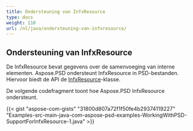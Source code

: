 ```yaml
---
title: Ondersteuning van InfxResource
type: docs
weight: 110
url: /nl/java/ondersteuning-van-infxresource/
---
```


## **Ondersteuning van InfxResource**
De InfxResource bevat gegevens over de samenvoeging van interne elementen. Aspose.PSD ondersteunt InfxResource in PSD-bestanden. Hiervoor biedt de API de [InfxResource](https://reference.aspose.com/java/psd/com.aspose.psd.fileformats.psd.layers.layerresources/InfxResource)-klasse.

De volgende codefragment toont hoe Aspose.PSD InfxResource ondersteunt.

{{< gist "aspose-com-gists" "31800d807a72f1f50fe4b29374119227" "Examples-src-main-java-com-aspose-psd-examples-WorkingWithPSD-SupportForInfxResource-1.java" >}}
